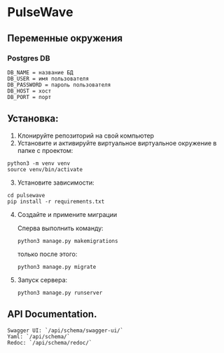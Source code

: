 # PulseWave

## Переменные окружения

### Postgres DB
```
DB_NAME = название БД
DB_USER = имя пользователя
DB_PASSWORD = пароль пользователя
DB_HOST = хост
DB_PORT = порт
```

## Установка:
1. Клонируйте репозиторий на свой компьютер
2. Установите и активируйте виртуальное виртуальное окружение в папке с проектом:
```
python3 -m venv venv
source venv/bin/activate
```
3. Установите зависимости:
```
cd pulsewave
pip install -r requirements.txt
```

4. Создайте и примените миграции

    Cперва выполнить команду:

    `python3 manage.py makemigrations`

    только после этого:
   
    `python3 manage.py migrate`

  
5. Запуск сервера:
   
   `python3 manage.py runserver`



## API Documentation.

    Swagger UI: `/api/schema/swagger-ui/` 
    Yaml: `/api/schema/` 
    Redoc: `/api/schema/redoc/` 


